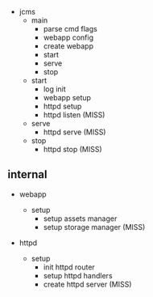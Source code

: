 * jcms
	* main
		* parse cmd flags
		* webapp config
		* create webapp
		* start
		* serve
		* stop
	* start
		* log init
		* webapp setup
		* httpd setup
		* httpd listen (MISS)
	* serve
		* httpd serve (MISS)
	* stop
		* httpd stop (MISS)

## internal

* webapp
	* setup
		* setup assets manager
		* setup storage manager (MISS)

* httpd
	* setup
		* init httpd router
		* setup httpd handlers
		* create httpd server (MISS)

